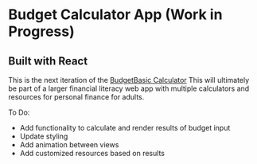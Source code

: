# Budget Calculator App (Work in Progress)
## Built with React
This is the next iteration of the [BudgetBasic Calculator](https://github.com/ceceliacreates/budget_calculator)
This will ultimately be part of a larger financial literacy web app with multiple calculators and resources for personal finance for adults.

To Do:
* Add functionality to calculate and render results of budget input
* Update styling
* Add animation between views
* Add customized resources based on results
